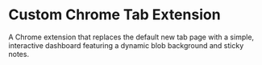 # Custom Chrome Tab Extension

A Chrome extension that replaces the default new tab page with a simple, interactive dashboard featuring a dynamic blob background and sticky notes.
